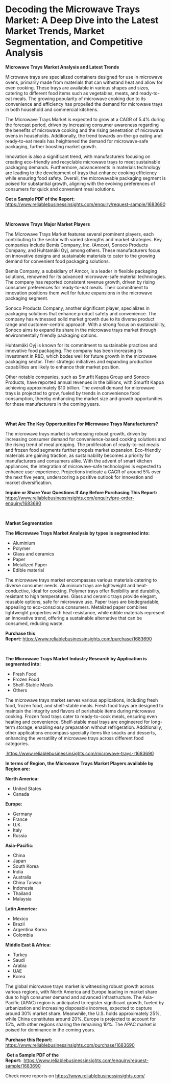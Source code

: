 <p><h1>Decoding the Microwave Trays Market: A Deep Dive into the Latest Market Trends, Market Segmentation, and Competitive Analysis</h1></p><p><strong>Microwave Trays Market Analysis and Latest Trends</strong></p>
<p><p>Microwave trays are specialized containers designed for use in microwave ovens, primarily made from materials that can withstand heat and allow for even cooking. These trays are available in various shapes and sizes, catering to different food items such as vegetables, meats, and ready-to-eat meals. The growing popularity of microwave cooking due to its convenience and efficiency has propelled the demand for microwave trays in both household and commercial kitchens.</p><p>The Microwave Trays Market is expected to grow at a CAGR of 5.4% during the forecast period, driven by increasing consumer awareness regarding the benefits of microwave cooking and the rising penetration of microwave ovens in households. Additionally, the trend towards on-the-go eating and ready-to-eat meals has heightened the demand for microwave-safe packaging, further boosting market growth.</p><p>Innovation is also a significant trend, with manufacturers focusing on creating eco-friendly and recyclable microwave trays to meet sustainable packaging demands. Furthermore, advancements in materials technology are leading to the development of trays that enhance cooking efficiency while ensuring food safety. Overall, the microwavable packaging segment is poised for substantial growth, aligning with the evolving preferences of consumers for quick and convenient meal solutions.</p></p>
<p><strong>Get a Sample PDF of the Report:&nbsp;</strong> <a href="https://www.reliablebusinessinsights.com/enquiry/request-sample/1683690?utm_campaign=3177&utm_medium=2&utm_source=Github&utm_content=ia&utm_term=26032025&utm_id=microwave-trays">https://www.reliablebusinessinsights.com/enquiry/request-sample/1683690</a></p>
<p>&nbsp;</p>
<p><strong>Microwave Trays Major Market Players</strong></p>
<p><p>The Microwave Trays Market features several prominent players, each contributing to the sector with varied strengths and market strategies. Key companies include Bemis Company, Inc. (Amcor), Sonoco Products Company, and Huhtamäki Oyj, among others. These manufacturers focus on innovative designs and sustainable materials to cater to the growing demand for convenient food packaging solutions.</p><p>Bemis Company, a subsidiary of Amcor, is a leader in flexible packaging solutions, renowned for its advanced microwave-safe material technologies. The company has reported consistent revenue growth, driven by rising consumer preferences for ready-to-eat meals. Their commitment to innovation positions them well for future expansions in the microwave packaging segment.</p><p>Sonoco Products Company, another significant player, specializes in packaging solutions that enhance product safety and convenience. The company has witnessed solid market growth due to its diverse product range and customer-centric approach. With a strong focus on sustainability, Sonoco aims to expand its share in the microwave trays market through environmentally friendly packaging options.</p><p>Huhtamäki Oyj is known for its commitment to sustainable practices and innovative food packaging. The company has been increasing its investment in R&D, which bodes well for future growth in the microwave packaging sector. Their strategic initiatives and expanding production capabilities are likely to enhance their market position.</p><p>Other notable companies, such as Smurfit Kappa Group and Sonoco Products, have reported annual revenues in the billions, with Smurfit Kappa achieving approximately $10 billion. The overall demand for microwave trays is projected to grow, fueled by trends in convenience food consumption, thereby enhancing the market size and growth opportunities for these manufacturers in the coming years.</p></p>
<p>&nbsp;</p>
<p><strong>What Are The Key Opportunities For Microwave Trays Manufacturers?</strong></p>
<p><p>The microwave trays market is witnessing robust growth, driven by increasing consumer demand for convenience-based cooking solutions and the rising trend of meal prepping. The proliferation of ready-to-eat meals and frozen food segments further propels market expansion. Eco-friendly materials are gaining traction, as sustainability becomes a priority for manufacturers and consumers alike. With the advent of smart kitchen appliances, the integration of microwave-safe technologies is expected to enhance user experience. Projections indicate a CAGR of around 5% over the next five years, underscoring a positive outlook for innovation and market diversification.</p></p>
<p><strong>Inquire or Share Your Questions If Any Before Purchasing This Report:</strong> <a href="https://www.reliablebusinessinsights.com/enquiry/pre-order-enquiry/1683690?utm_campaign=3177&utm_medium=2&utm_source=Github&utm_content=ia&utm_term=26032025&utm_id=microwave-trays">https://www.reliablebusinessinsights.com/enquiry/pre-order-enquiry/1683690</a></p>
<p>&nbsp;</p>
<p><strong>Market Segmentation</strong></p>
<p><strong>The Microwave Trays Market Analysis by types is segmented into:</strong></p>
<p><ul><li>Aluminium</li><li>Polymer</li><li>Glass and ceramics</li><li>Paper</li><li>Metalized Paper</li><li>Edible material</li></ul></p>
<p><p>The microwave trays market encompasses various materials catering to diverse consumer needs. Aluminium trays are lightweight and heat-conductive, ideal for cooking. Polymer trays offer flexibility and durability, resistant to high temperatures. Glass and ceramic trays provide elegant, reusable options, safe for microwave use. Paper trays are biodegradable, appealing to eco-conscious consumers. Metalized paper combines lightweight properties with heat resistance, while edible materials represent an innovative trend, offering a sustainable alternative that can be consumed, reducing waste.</p></p>
<p><strong>Purchase this Report:&nbsp;</strong><a href="https://www.reliablebusinessinsights.com/purchase/1683690?utm_campaign=3177&utm_medium=2&utm_source=Github&utm_content=ia&utm_term=26032025&utm_id=microwave-trays">https://www.reliablebusinessinsights.com/purchase/1683690</a></p>
<p>&nbsp;</p>
<p><strong>The Microwave Trays Market Industry Research by Application is segmented into:</strong></p>
<p><ul><li>Fresh Food</li><li>Frozen Food</li><li>Shelf-Stable Meals</li><li>Others</li></ul></p>
<p><p>The microwave trays market serves various applications, including fresh food, frozen food, and shelf-stable meals. Fresh food trays are designed to maintain the integrity and flavors of perishable items during microwave cooking. Frozen food trays cater to ready-to-cook meals, ensuring even heating and convenience. Shelf-stable meal trays are engineered for long-term storage, enabling easy preparation without refrigeration. Additionally, other applications encompass specialty items like snacks and desserts, enhancing the versatility of microwave trays across different food categories.</p></p>
<p><a href="https://www.reliablebusinessinsights.com/microwave-trays-r1683690?utm_campaign=3177&utm_medium=2&utm_source=Github&utm_content=ia&utm_term=26032025&utm_id=microwave-trays">&nbsp;https://www.reliablebusinessinsights.com/microwave-trays-r1683690</a></p>
<p><strong>In terms of Region, the Microwave Trays Market Players available by Region are:</strong></p>
<p>
    <p> <strong> North America: </strong>
        <ul>
            <li>United States</li>
            <li>Canada</li>
        </ul>
        </p> 
    <p> <strong> Europe: </strong>
        <ul>
            <li>Germany</li>
            <li>France</li>
            <li>U.K.</li>
            <li>Italy</li>
            <li>Russia</li>
        </ul>
        </p> 
    <p> <strong> Asia-Pacific: </strong>
        <ul>
            <li>China</li>
            <li>Japan</li>
            <li>South Korea</li>
            <li>India</li>
            <li>Australia</li>
            <li>China Taiwan</li>
            <li>Indonesia</li>
            <li>Thailand</li>
            <li>Malaysia</li>
        </ul>
        </p> 
    <p> <strong> Latin America: </strong>
        <ul>
            <li>Mexico</li>
            <li>Brazil</li>
            <li>Argentina Korea</li>
            <li>Colombia</li>
        </ul>
        </p> 
    <p> <strong> Middle East & Africa: </strong>
        <ul>
            <li>Turkey</li>
            <li>Saudi</li>
            <li>Arabia</li>
            <li>UAE</li>
            <li>Korea</li>
        </ul>
    </p>
    </p>
<p><p>The global microwave trays market is witnessing robust growth across various regions, with North America and Europe leading in market share due to high consumer demand and advanced infrastructure. The Asia-Pacific (APAC) region is anticipated to register significant growth, fueled by urbanization and increasing disposable incomes, expected to capture around 30% market share. Meanwhile, the U.S. holds approximately 25%, while China constitutes around 20%. Europe is projected to account for 15%, with other regions sharing the remaining 10%. The APAC market is poised for dominance in the coming years.</p></p>
<p><strong>Purchase this Report: </strong><a href="https://www.reliablebusinessinsights.com/purchase/1683690?utm_campaign=3177&utm_medium=2&utm_source=Github&utm_content=ia&utm_term=26032025&utm_id=microwave-trays">https://www.reliablebusinessinsights.com/purchase/1683690</a></p>
<p>&nbsp;<strong>Get a Sample PDF of the Report:&nbsp;&nbsp;</strong><a href="https://www.reliablebusinessinsights.com/enquiry/request-sample/1683690?utm_campaign=3177&utm_medium=2&utm_source=Github&utm_content=ia&utm_term=26032025&utm_id=microwave-trays">https://www.reliablebusinessinsights.com/enquiry/request-sample/1683690</a></p>
<p><strong></strong></p>
<p>Check more reports on <a href="https://www.reliablebusinessinsights.com/?utm_campaign=3177&utm_medium=2&utm_source=Github&utm_content=ia&utm_term=26032025&utm_id=microwave-trays">https://www.reliablebusinessinsights.com/</a></p>